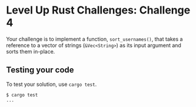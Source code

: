 # Level Up Rust Challenges: Challenge 4

Your challenge is to implement a function, `sort_usernames()`, that takes a
reference to a vector of strings (`&Vec<String>`) as its input argument and
sorts them in-place.

## Testing your code

To test your solution, use `cargo test`.

```console
$ cargo test
...
```
